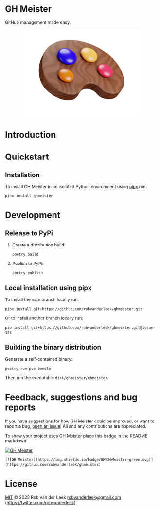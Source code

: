 # GH Meister

GitHub management made easy.

<div align="center">
  <img src="docs/assets/gh-meister-logo.png" width="384"/>
</div>

# Introduction

# Quickstart

## Installation

To install GH Meister in an isolated Python environment using
[pipx](https://pipx.pypa.io/stable/) run:

```shell
pipx install ghmeister
```

# Development

## Release to PyPi

1. Create a distribution build:
    ```shell
    poetry build
    ```

2. Publish to PyPi:
    ```shell
    poetry publish
    ```

## Local installation using pipx

To install the `main` branch locally run:

```shell
pipx install git+https://github.com/robvanderleek/ghmeister.git
```

Or to install another branch locally run:

```shell
pip install git+https://github.com/robvanderleek/ghmeister.git@issue-123
```

## Building the binary distribution

Generate a self-contained binary:

```shell
poetry run poe bundle
```

Then run the executable `dist/ghmeister/ghmeister`.

# Feedback, suggestions and bug reports

If you have suggestions for how GH Meister could be improved, or want to
report a bug, [open an
issue](https://github.com/robvanderleek/ghmeister/issues)! All and any
contributions are appreciated.

To show your project uses GH Meister place this badge in the README markdown:

[![GH Meister](https://img.shields.io/badge/GH%20Meister-green.svg)](https://github.com/robvanderleek/ghmeister)

```
[![GH Meister](https://img.shields.io/badge/GH%20Meister-green.svg)](https://github.com/robvanderleek/ghmeister)
```

# License

[MIT](LICENSE) © 2023 Rob van der Leek <robvanderleek@gmail.com>
(https://twitter.com/robvanderleek)
